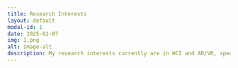 ```yaml
---
title: Research Interests
layout: default
modal-id: 1
date: 2025-02-07
img: 1.png
alt: image-alt
description: My research interests currently are in HCI and AR/VR, specifically examining the way humans perceive and interact with mixed reality technology to inform the way we use it in the future. My work is currently in the Four Eyes Lab with Professor Tobias Hollerer. I am also currently a GSR for Professor Phill Conrad in the research area of Software Engineering Education. In undergrad, I was also in the Bionic Vision Lab and RACE Lab at UCSB.
---
```

